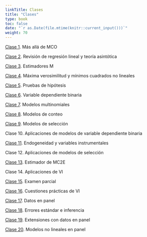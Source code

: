```yaml
---
linkTitle: Clases
title: "Clases"
type: book
toc: false
date: "`r as.Date(file.mtime(knitr::current_input()))`"
weight: 70
---
```


[Clase 1](https://ecnii-2021.netlify.app/clases/clase_1.html#1). Más allá de MCO

[Clase 2](https://ecnii-2021.netlify.app/clases/clase_2.html#1). Revisión de regresión lineal y teoría asintótica

[Clase 3](https://ecnii-2021.netlify.app/clases/clase_3.html#1). Estimadores M

[Clase 4](https://ecnii-2021.netlify.app/clases/clase_4.html#1). Máxima verosimilitud y mínimos cuadrados no lineales

[Clase 5](https://ecnii-2021.netlify.app/clases/clase_5.html#1). Pruebas de hipótesis

[Clase 6](https://ecnii-2021.netlify.app/clases/clase_6.html#1). Variable dependiente binaria

[Clase 7](https://ecnii-2021.netlify.app/clases/clase_7.html#1). Modelos multinomiales

[Clase 8](https://ecnii-2021.netlify.app/clases/clase_8.html#1). Modelos de conteo

[Clase 9](https://ecnii-2021.netlify.app/clases/clase_9.html#1). Modelos de selección

Clase 10. Aplicaciones de modelos de variable dependiente binaria

[Clase 11](https://ecnii-2021.netlify.app/clases/clase_11.html#1). Endogeneidad y variables instrumentales

Clase 12. Aplicaciones de modelos de selección

[Clase 13](https://ecnii-2021.netlify.app/clases/clase_13.html#1). Estimador de MC2E

Clase 14. Aplicaciones de VI

[Clase 15](https://ecnii-2021.netlify.app/examenes/examen_parcial/). Examen parcial

[Clase 16](https://ecnii-2021.netlify.app/clases/clase_16.html#1). Cuestiones prácticas de VI

[Clase 17](https://ecnii-2021.netlify.app/clases/clase_17.html#1). Datos en panel

[Clase 18](https://ecnii-2021.netlify.app/clases/clase_18.html#1). Errores estándar e inferencia

[Clase 19](https://ecnii-2021.netlify.app/clases/clase_19.html#1). Extensiones con datos en panel

[Clase 20](https://ecnii-2021.netlify.app/clases/clase_20.html#1). Modelos no lineales en panel